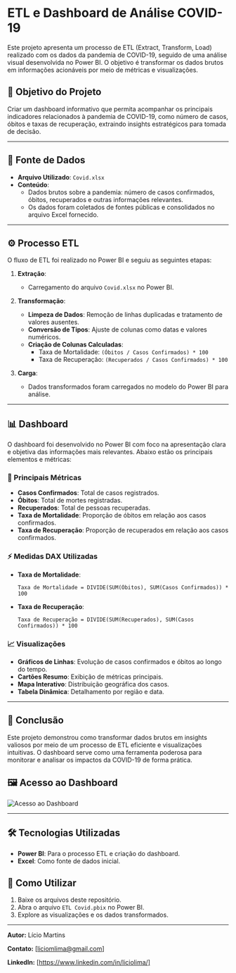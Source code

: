 # ETL e Dashboard de Análise COVID-19

Este projeto apresenta um processo de ETL (Extract, Transform, Load) realizado com os dados da pandemia de COVID-19, seguido de uma análise visual desenvolvida no Power BI. O objetivo é transformar os dados brutos em informações acionáveis por meio de métricas e visualizações.

## 🎯 Objetivo do Projeto
Criar um dashboard informativo que permita acompanhar os principais indicadores relacionados à pandemia de COVID-19, como número de casos, óbitos e taxas de recuperação, extraindo insights estratégicos para tomada de decisão.

---

## 📂 Fonte de Dados
- **Arquivo Utilizado**: `Covid.xlsx`
- **Conteúdo**:
  - Dados brutos sobre a pandemia: número de casos confirmados, óbitos, recuperados e outras informações relevantes.
  - Os dados foram coletados de fontes públicas e consolidados no arquivo Excel fornecido.

---

## ⚙️ Processo ETL
O fluxo de ETL foi realizado no Power BI e seguiu as seguintes etapas:

1. **Extração**:
   - Carregamento do arquivo `Covid.xlsx` no Power BI.

2. **Transformação**:
   - **Limpeza de Dados**: Remoção de linhas duplicadas e tratamento de valores ausentes.
   - **Conversão de Tipos**: Ajuste de colunas como datas e valores numéricos.
   - **Criação de Colunas Calculadas**:
     - Taxa de Mortalidade: `(Óbitos / Casos Confirmados) * 100`
     - Taxa de Recuperação: `(Recuperados / Casos Confirmados) * 100`

3. **Carga**:
   - Dados transformados foram carregados no modelo do Power BI para análise.

---

## 📊 Dashboard
O dashboard foi desenvolvido no Power BI com foco na apresentação clara e objetiva das informações mais relevantes. Abaixo estão os principais elementos e métricas:

### 🧮 Principais Métricas
- **Casos Confirmados**: Total de casos registrados.
- **Óbitos**: Total de mortes registradas.
- **Recuperados**: Total de pessoas recuperadas.
- **Taxa de Mortalidade**: Proporção de óbitos em relação aos casos confirmados.
- **Taxa de Recuperação**: Proporção de recuperados em relação aos casos confirmados.

### ⚡ Medidas DAX Utilizadas
- **Taxa de Mortalidade**:
  ```DAX
  Taxa de Mortalidade = DIVIDE(SUM(Óbitos), SUM(Casos Confirmados)) * 100
  ```
- **Taxa de Recuperação**:
  ```DAX
  Taxa de Recuperação = DIVIDE(SUM(Recuperados), SUM(Casos Confirmados)) * 100
  ```

### 📈 Visualizações
- **Gráficos de Linhas**: Evolução de casos confirmados e óbitos ao longo do tempo.
- **Cartões Resumo**: Exibição de métricas principais.
- **Mapa Interativo**: Distribuição geográfica dos casos.
- **Tabela Dinâmica**: Detalhamento por região e data.

---

## 📌 Conclusão
Este projeto demonstrou como transformar dados brutos em insights valiosos por meio de um processo de ETL eficiente e visualizações intuitivas. O dashboard serve como uma ferramenta poderosa para monitorar e analisar os impactos da COVID-19 de forma prática.

## 🖼️ Acesso ao Dashboard
![Acesso ao Dashboard]([link_para_imagem_dashboard.png](https://app.powerbi.com/groups/me/reports/b2c579f0-32be-4373-8866-7c78b9f93067/99517ab1cf6a66d81025?language=pt-BR&disableBranding=1&experience=power-bi))

---

## 🛠️ Tecnologias Utilizadas
- **Power BI**: Para o processo ETL e criação do dashboard.
- **Excel**: Como fonte de dados inicial.

## 🚀 Como Utilizar
1. Baixe os arquivos deste repositório.
2. Abra o arquivo `ETL Covid.pbix` no Power BI.
3. Explore as visualizações e os dados transformados.

---

**Autor:** Lício Martins  

**Contato:** [liciomlima@gmail.com]

**Linkedln:** [https://www.linkedin.com/in/liciolima/]
